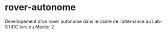# rover-autonome
Devellopement d'un rover autonome dans le cadre de l'alternance au Lab-STICC lors du Master 2
